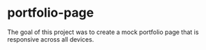 # portfolio-page

The goal of this project was to create a mock portfolio page that is responsive across all devices.
